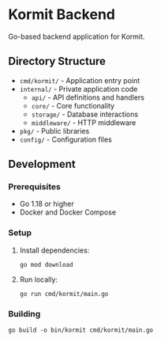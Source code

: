 # Kormit Backend 
 
Go-based backend application for Kormit. 
 
## Directory Structure 
 
- `cmd/kormit/` - Application entry point 
- `internal/` - Private application code 
  - `api/` - API definitions and handlers 
  - `core/` - Core functionality 
  - `storage/` - Database interactions 
  - `middleware/` - HTTP middleware 
- `pkg/` - Public libraries 
- `config/` - Configuration files 
 
## Development 
 
### Prerequisites 
 
- Go 1.18 or higher 
- Docker and Docker Compose 
 
### Setup 
 
1. Install dependencies: 
   ```
   go mod download 
   ``` 
 
2. Run locally: 
   ``` 
   go run cmd/kormit/main.go 
   ``` 
 
### Building 
 
``` 
go build -o bin/kormit cmd/kormit/main.go 
``` 
